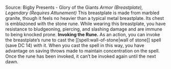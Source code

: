 Source: Bigby Presents - Glory of the Giants
*Armor (Breastplate), Legendary (Requires Attunement)*
This breastplate is made from marbled granite, though it feels no heavier than a typical metal breastplate. Its chest is emblazoned with the stone rune.
While wearing this breastplate, you have resistance to bludgeoning, piercing, and slashing damage and are immune to being knocked prone.
**Invoking the Rune.** As an action, you can invoke the breastplate’s rune to cast the [[spell:wall-of-stone|wall of stone]] spell (save DC 14) with it. When you cast the spell in this way, you have advantage on saving throws made to maintain concentration on the spell.
Once the rune has been invoked, it can’t be invoked again until the next dawn.